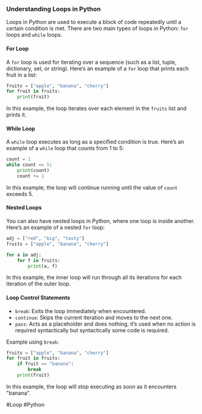 ### Understanding Loops in Python

Loops in Python are used to execute a block of code repeatedly until a certain condition is met. There are two main types of loops in Python: `for` loops and `while` loops.

#### For Loop
A `for` loop is used for iterating over a sequence (such as a list, tuple, dictionary, set, or string). Here’s an example of a `for` loop that prints each fruit in a list:

```python
fruits = ["apple", "banana", "cherry"]
for fruit in fruits:
    print(fruit)
```

In this example, the loop iterates over each element in the `fruits` list and prints it.

#### While Loop
A `while` loop executes as long as a specified condition is true. Here’s an example of a `while` loop that counts from 1 to 5:

```python
count = 1
while count <= 5:
    print(count)
    count += 1
```

In this example, the loop will continue running until the value of `count` exceeds 5.

#### Nested Loops
You can also have nested loops in Python, where one loop is inside another. Here’s an example of a nested `for` loop:

```python
adj = ["red", "big", "tasty"]
fruits = ["apple", "banana", "cherry"]

for a in adj:
    for f in fruits:
        print(a, f)
```

In this example, the inner loop will run through all its iterations for each iteration of the outer loop.

#### Loop Control Statements
- `break`: Exits the loop immediately when encountered.
- `continue`: Skips the current iteration and moves to the next one.
- `pass`: Acts as a placeholder and does nothing; it’s used when no action is required syntactically but syntactically some code is required.

Example using `break`:

```python
fruits = ["apple", "banana", "cherry"]
for fruit in fruits:
    if fruit == "banana":
        break
    print(fruit)
```

In this example, the loop will stop executing as soon as it encounters "banana".

#Loop #Python